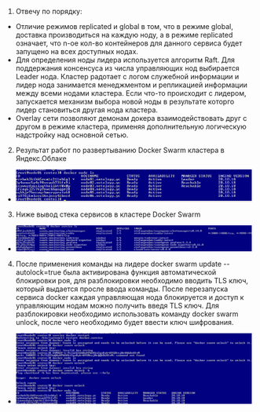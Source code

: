 1. Отвечу по порядку:
 * Отличие режимов replicated и global в том, что в режиме global, доставка производиться на каждую ноду, а в режиме replicated означает, что n-ое кол-во контейнеров для данного сервиса будет запущено на всех доступных нодах.
 * Для определения ноды лидера используется алгоритм Raft. Для поддержания консенсуса из числа управляющих нод выбирается Leader нода. Кластер радотает с логом служебной информации и лидер нода занимается менеджментом и репликацией информации между всеми нодами кластера. Если что-то происходит с лидером, запускается механизм выбора новой ноды в результате которго лидер становиться другая нода кластера.
 * Overlay сети позволяют демонам докера взаимодействовать друг с другом в режиме кластера, применяя дополнительную логическую надстройку над основной сетью.
2. Результат работ по развертыванию Docker Swarm кластера в Яндекс.Облаке
 * ![Task2](https://github.com/Atlipoka/devops_netology/blob/main/virtualization/lecture5/Lecture5-task2.png)
3. Ниже вывод стека сервисов в кластере Docker Swarm
 * ![Task3](https://github.com/Atlipoka/devops_netology/blob/main/virtualization/lecture5/Lecture5-task3.png)
4. После применения команды на лидере docker swarm update --autolock=true была активирована функция автоматической блокировки роя, для разблокировки необходимо вводить  TLS ключ, который выдается просле ввода команды. После перезапуска сервиса docker каждая управляющая нода блокируется и доступ к управляющим нодам можно получить введя TLS ключ. Для разблокировки необходимо использовать команду docker swarm unlock, после чего необходимо будет ввести ключ шифрования.
 * ![Task4](https://github.com/Atlipoka/devops_netology/blob/main/virtualization/lecture5/Lecture5-task4.png)

